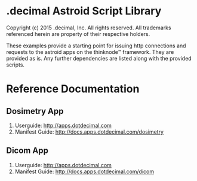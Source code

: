 .decimal Astroid Script Library
===============================

Copyright (c) 2015 .decimal, Inc. All rights reserved.
All trademarks referenced herein are property of their respective
holders.

These examples provide a starting point for issuing http connections and requests to the astroid apps on the thinknode™ framework. They are provided as is. Any further dependencies are listed along with the provided scripts.

Reference Documentation
=======================

Dosimetry App
---------
1. Userguide: http://apps.dotdecimal.com
2. Manifest Guide: http://docs.apps.dotdecimal.com/dosimetry

Dicom App
---------
1. Userguide: http://apps.dotdecimal.com
2. Manifest Guide: http://docs.apps.dotdecimal.com/dicom
